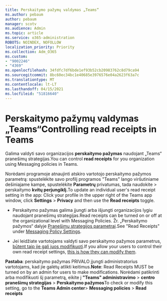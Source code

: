 ```yaml
---
title: Perskaitymo pažymų valdymas „Teams“
ms.author: pebaum
author: pebaum
manager: scotv
ms.audience: Admin
ms.topic: article
ms.service: o365-administration
ROBOTS: NOINDEX, NOFOLLOW
localization_priority: Priority
ms.collection: Adm_O365
ms.custom:
- "9002246"
- "4369"
ms.openlocfilehash: 34fdfc7df6bde1ef93b52cb20983762c8d79ca94
ms.sourcegitcommit: 8bc60ec34bc1e40685e3976576e04a2623f63a7c
ms.translationtype: MT
ms.contentlocale: lt-LT
ms.lasthandoff: 04/15/2021
ms.locfileid: "51816640"
---
```

# <a name="controlling-read-receipts-in-teams"></a><span data-ttu-id="98488-102">Perskaitymo pažymų valdymas „Teams“</span><span class="sxs-lookup"><span data-stu-id="98488-102">Controlling read receipts in Teams</span></span>

<span data-ttu-id="98488-103">Galima valdyti savo organizacijos **perskaitymo pažymas** naudojant „Teams“ pranešimų strategijas.</span><span class="sxs-lookup"><span data-stu-id="98488-103">You can control **read receipts** for you organization using Messaging policies in Teams.</span></span>

<span data-ttu-id="98488-104">Norėdami programoje atnaujinti atskiro vartotojo perskaitymo pažymos parametrą: spustelėkite savo profilį programos "Teams" lango viršutiniame dešiniajame kampe, spustelėkite **Parametrų** privatumas, tada naudokite  >   perskaitymo **kvitų perjungiklį.**</span><span class="sxs-lookup"><span data-stu-id="98488-104">To update an individual user's read receipt setting in the app: Click your profile in the upper right of the Teams app window, click **Settings** > **Privacy** and then use the **Read receipts** toggle.</span></span>

- <span data-ttu-id="98488-105">Perskaitymo pažymas galima įjungti arba išjungti organizacijos lygiu naudojant pranešimų strategijas.</span><span class="sxs-lookup"><span data-stu-id="98488-105">Read receipts can be turned on or off at the organizational level with Messaging Policies.</span></span> <span data-ttu-id="98488-106">Žr. „Perskaitymo pažymos“ dalyje [Pranešimų strategijos parametrai](https://docs.microsoft.com/microsoftteams/messaging-policies-in-teams#messaging-policy-settings).</span><span class="sxs-lookup"><span data-stu-id="98488-106">See "Read Receipts" under [Messaging Policy Settings](https://docs.microsoft.com/microsoftteams/messaging-policies-in-teams#messaging-policy-settings).</span></span>

- <span data-ttu-id="98488-107">Jei leidžiate vartotojams valdyti savo perskaitymo pažymos parametrus, [būtent taip jie gali juos modifikuoti](https://docs.microsoft.com/microsoftteams/messaging-policies-in-teams#messaging-policy-settings).</span><span class="sxs-lookup"><span data-stu-id="98488-107">If you allow your users to control their own read receipt settings, [this is how they can modify them](https://docs.microsoft.com/microsoftteams/messaging-policies-in-teams#messaging-policy-settings).</span></span> 

<span data-ttu-id="98488-108">**Pastaba**: perskaitymo pažymas PRIVALO įjungti administratorius vartotojams, kad jie galėtų atlikti keitimus.</span><span class="sxs-lookup"><span data-stu-id="98488-108">**Note**: Read Receipts MUST be turned on by an admin for users to make modifications.</span></span> <span data-ttu-id="98488-109">Norėdami patikrinti arba modifikuoti šį parametrą, eikite į **"Teams" administravimo** >  **centro pranešimų strategijas**  >  **Perskaitymo pažymos**</span><span class="sxs-lookup"><span data-stu-id="98488-109">To check or modify this setting, go to the **Teams Admin center**> **Messaging policies** > **Read receipts**</span></span>
